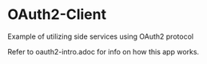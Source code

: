 # OAuth2-Client
Example of utilizing side services using OAuth2 protocol

Refer to oauth2-intro.adoc for info on how this app works.

